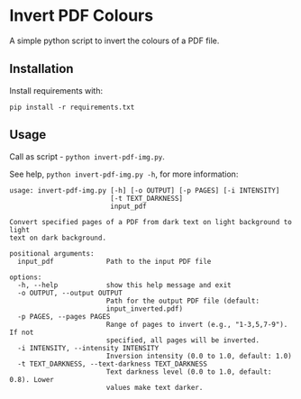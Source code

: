 # Invert PDF Colours

A simple python script to invert the colours of a PDF file.

## Installation

Install requirements with:
```
pip install -r requirements.txt
```

## Usage

Call as script - `python invert-pdf-img.py`.

See help, `python invert-pdf-img.py -h`, for more information:
```
usage: invert-pdf-img.py [-h] [-o OUTPUT] [-p PAGES] [-i INTENSITY]
                         [-t TEXT_DARKNESS]
                         input_pdf

Convert specified pages of a PDF from dark text on light background to light
text on dark background.

positional arguments:
  input_pdf             Path to the input PDF file

options:
  -h, --help            show this help message and exit
  -o OUTPUT, --output OUTPUT
                        Path for the output PDF file (default:
                        input_inverted.pdf)
  -p PAGES, --pages PAGES
                        Range of pages to invert (e.g., "1-3,5,7-9"). If not
                        specified, all pages will be inverted.
  -i INTENSITY, --intensity INTENSITY
                        Inversion intensity (0.0 to 1.0, default: 1.0)
  -t TEXT_DARKNESS, --text-darkness TEXT_DARKNESS
                        Text darkness level (0.0 to 1.0, default: 0.8). Lower
                        values make text darker.
```
